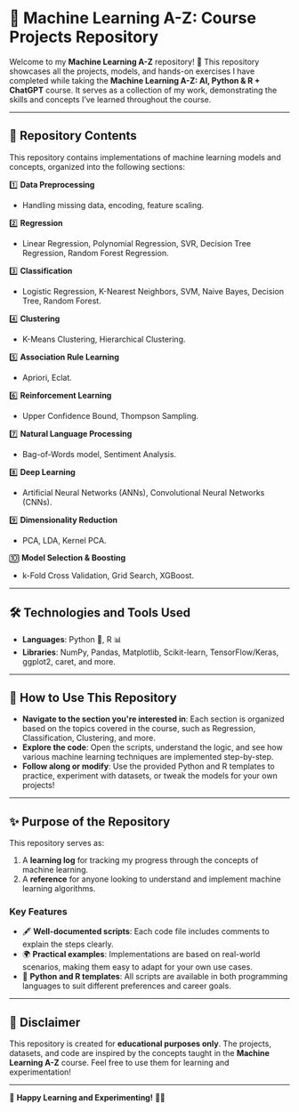 # 🌟 Machine Learning A-Z: Course Projects Repository

Welcome to my **Machine Learning A-Z** repository! 🚀 This repository showcases all the projects, models, and hands-on exercises I have completed while taking the **Machine Learning A-Z: AI, Python & R + ChatGPT** course. It serves as a collection of my work, demonstrating the skills and concepts I’ve learned throughout the course.

---

## 📂 **Repository Contents**
This repository contains implementations of machine learning models and concepts, organized into the following sections:

1️⃣ **Data Preprocessing**  
   - Handling missing data, encoding, feature scaling.  
   
2️⃣ **Regression**  
   - Linear Regression, Polynomial Regression, SVR, Decision Tree Regression, Random Forest Regression.  
   
3️⃣ **Classification**  
   - Logistic Regression, K-Nearest Neighbors, SVM, Naive Bayes, Decision Tree, Random Forest.  
   
4️⃣ **Clustering**  
   - K-Means Clustering, Hierarchical Clustering.  
   
5️⃣ **Association Rule Learning**  
   - Apriori, Eclat.  
   
6️⃣ **Reinforcement Learning**  
   - Upper Confidence Bound, Thompson Sampling.  
   
7️⃣ **Natural Language Processing**  
   - Bag-of-Words model, Sentiment Analysis.  
   
8️⃣ **Deep Learning**  
   - Artificial Neural Networks (ANNs), Convolutional Neural Networks (CNNs).  
   
9️⃣ **Dimensionality Reduction**  
   - PCA, LDA, Kernel PCA.  
   
🔟 **Model Selection & Boosting**  
   - k-Fold Cross Validation, Grid Search, XGBoost.

---

## 🛠️ **Technologies and Tools Used**
- **Languages**: Python 🐍, R 📊  
- **Libraries**: NumPy, Pandas, Matplotlib, Scikit-learn, TensorFlow/Keras, ggplot2, caret, and more.  

---

## 🚀 How to Use This Repository
- **Navigate to the section you're interested in**: Each section is organized based on the topics covered in the course, such as Regression, Classification, Clustering, and more.  
- **Explore the code**: Open the scripts, understand the logic, and see how various machine learning techniques are implemented step-by-step.  
- **Follow along or modify**: Use the provided Python and R templates to practice, experiment with datasets, or tweak the models for your own projects!  

---

## ✨ Purpose of the Repository
This repository serves as:  
1. A **learning log** for tracking my progress through the concepts of machine learning.  
2. A **reference** for anyone looking to understand and implement machine learning algorithms.  

### **Key Features**
- 🖋️ **Well-documented scripts**: Each code file includes comments to explain the steps clearly.  
- 🌍 **Practical examples**: Implementations are based on real-world scenarios, making them easy to adapt for your own use cases.  
- 🐍 **Python and R templates**: All scripts are available in both programming languages to suit different preferences and career goals.  

---

## 📜 Disclaimer
This repository is created for **educational purposes only**. The projects, datasets, and code are inspired by the concepts taught in the **Machine Learning A-Z** course. Feel free to use them for learning and experimentation!  

---

🌟 **Happy Learning and Experimenting!** 🎉🤖
